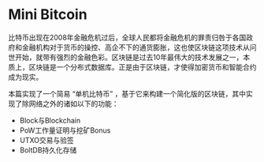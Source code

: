 # Mini Bitcoin

比特币出现在2008年金融危机过后，全球人民都将金融危机的罪责归咎于各国政府和金融机构对于货币的操控、高企不下的通货膨胀，这也使区块链这项技术从问世开始，就带有强烈的金融色彩。区块链是过去10年最伟大的技术发展之一，本质上，区块链是一个分布式数据库。正是由于区块链，才使得加密货币和智能合约成为现实。

本篇实现了一个简易 “单机比特币” ，基于它来构建一个简化版的区块链，其中实现了除网络之外的诸如以下的功能：

- Block与Blockchain
- PoW工作量证明与挖矿Bonus
- UTXO交易与验签
- BoltDB持久化存储


